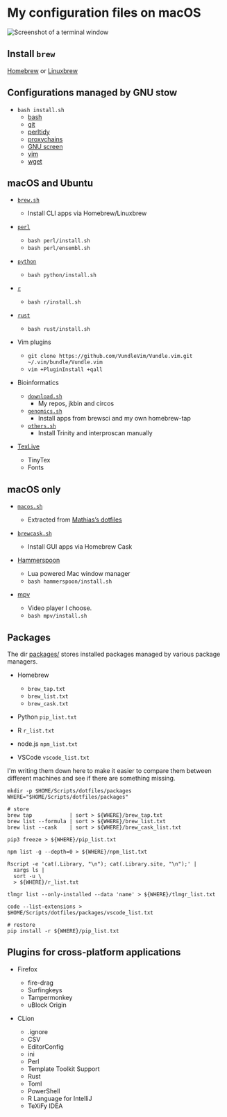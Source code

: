# My configuration files on macOS

![Screenshot of a terminal window](images/screen.png)

## Install `brew`

[Homebrew](https://brew.sh/) or [Linuxbrew](https://docs.brew.sh/Homebrew-on-Linux)

## Configurations managed by GNU stow

* `bash install.sh`
  * [bash](stow-bash/)
  * [git](stow-git/)
  * [perltidy](stow-perltidy/)
  * [proxychains](stow-proxychains/)
  * [GNU screen](stow-screen/)
  * [vim](stow-vim/)
  * [wget](stow-wget/)

## macOS and Ubuntu

* [`brew.sh`](brew.sh)
  * Install CLI apps via Homebrew/Linuxbrew

* [`perl`](perl/)
  * `bash perl/install.sh`
  * `bash perl/ensembl.sh`

* [`python`](python/)
  * `bash python/install.sh`

* [`r`](r/)
  * `bash r/install.sh`

* [`rust`](rust/)
  * `bash rust/install.sh`

* Vim plugins
  * `git clone https://github.com/VundleVim/Vundle.vim.git ~/.vim/bundle/Vundle.vim`
  * `vim +PluginInstall +qall`

* Bioinformatics
  * [`download.sh`](download.sh)
    * My repos, jkbin and circos
  * [`genomics.sh`](genomics.sh)
    * Install apps from brewsci and my own homebrew-tap
  * [`others.sh`](others.sh)
    * Install Trinity and interproscan manually

* [TexLive](tex/texlive.md)
  * TinyTex
  * Fonts

## macOS only

* [`macos.sh`](macos.sh)
  * Extracted from
    [Mathias’s dotfiles](https://github.com/mathiasbynens/dotfiles/blob/master/.macos)

* [`brewcask.sh`](brewcask.sh)
  * Install GUI apps via Homebrew Cask

* [Hammerspoon](hammerspoon/)
  * Lua powered Mac window manager
  * `bash hammerspoon/install.sh`

* [mpv](mpv/)
  * Video player I choose.
  * `bash mpv/install.sh`

## Packages

The dir [packages/](packages/) stores installed packages managed by various package managers.

* Homebrew
    * `brew_tap.txt`
    * `brew_list.txt`
    * `brew_cask.txt`

* Python `pip_list.txt`

* R `r_list.txt`

* node.js `npm_list.txt`

* VSCode `vscode_list.txt`

I'm writing them down here to make it easier to compare them between different machines and see if there are something missing.

```shell
mkdir -p $HOME/Scripts/dotfiles/packages
WHERE="$HOME/Scripts/dotfiles/packages"

# store
brew tap            | sort > ${WHERE}/brew_tap.txt
brew list --formula | sort > ${WHERE}/brew_list.txt
brew list --cask    | sort > ${WHERE}/brew_cask_list.txt

pip3 freeze > ${WHERE}/pip_list.txt

npm list -g --depth=0 > ${WHERE}/npm_list.txt

Rscript -e 'cat(.Library, "\n"); cat(.Library.site, "\n");' |
  xargs ls |
  sort -u \
  > ${WHERE}/r_list.txt

tlmgr list --only-installed --data 'name' > ${WHERE}/tlmgr_list.txt

code --list-extensions > $HOME/Scripts/dotfiles/packages/vscode_list.txt

# restore
pip install -r ${WHERE}/pip_list.txt

```

## Plugins for cross-platform applications

* Firefox
  * fire-drag
  * Surfingkeys
  * Tampermonkey
  * uBlock Origin

* CLion
  * .ignore
  * CSV
  * EditorConfig
  * ini
  * Perl
  * Template Toolkit Support
  * Rust
  * Toml
  * PowerShell
  * R Language for IntelliJ
  * TeXiFy IDEA
